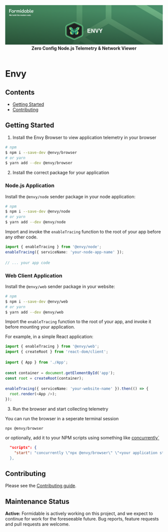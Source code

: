<div align="center">
  <a href="https://formidable.com/open-source/" target="_blank">
    <img alt="Envy — Formidable, We build the modern web" src="https://raw.githubusercontent.com/FormidableLabs/envy/main//envy-hero.png" />
  </a>

  <strong>
    Zero Config Node.js Telemetry &amp; Network Viewer
  </strong>

  <br />
  <br />
</div>

# Envy

## Contents

- [Getting Started](#getting-started)
- [Contributing](#contributing)

## Getting Started

1. Install the Envy Browser to view application telemetry in your browser

```sh
# npm
$ npm i --save-dev @envy/browser
# or yarn
$ yarn add --dev @envy/browser
```

2. Install the correct package for your application

### Node.js Application

Install the `@envy/node` sender package in your node application:

```sh
# npm
$ npm i --save-dev @envy/node
# or yarn
$ yarn add --dev @envy/node
```

Import and invoke the `enableTracing` function to the root of your app before any other code.

```ts
import { enableTracing } from '@envy/node';
enableTracing({ serviceName: 'your-node-app-name' });

// ... your app code
```

### Web Client Application

Install the `@envy/web` sender package in your website:

```sh
# npm
$ npm i --save-dev @envy/web
# or yarn
$ yarn add --dev @envy/web
```

Import the `enableTracing` function to the root of your app, and invoke it before mounting your application.

For example, in a simple React application:

```ts
import { enableTracing } from '@envy/web';
import { createRoot } from 'react-dom/client';

import { App } from './App';

const container = document.getElementById('app');
const root = createRoot(container);

enableTracing({ serviceName: 'your-website-name' }).then(() => {
  root.render(<App />);
});
```

3. Run the browser and start collecting telemetry

You can run the browser in a seperate terminal session

```
npx @envy/browser
```

or optionally, add it to your NPM scripts using something like [concurrently`](https://www.npmjs.com/package/concurrently)

```json
  "scripts": {
    "start": "concurrently \"npx @envy/browser\" \"<your application start command>""
  },
```

## Contributing

Please see the [Contributing guide](CONTRIBUTING.md).

## Maintenance Status

**Active:** Formidable is actively working on this project, and we expect to continue for work for the foreseeable future. Bug reports, feature requests and pull requests are welcome.
